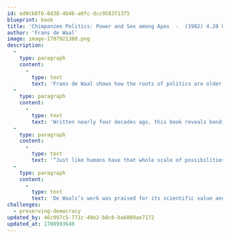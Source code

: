 ```yaml
---
id: ed9cb6f6-8d38-4b46-a0fc-dcc9583f1375
blueprint: book
title: 'Chimpanzee Politics: Power and Sex among Apes  -  (1982) 4.28 Goodreads'
author: 'Frans de Waal'
image: image-1707921380.png
description:
  -
    type: paragraph
    content:
      -
        type: text
        text: 'Frans de Waal shows how the roots of politics are older than humanity and nowhere is this phenomenon less visible than in groups of Chimpanzees.'
  -
    type: paragraph
    content:
      -
        type: text
        text: 'Written nearly four decades ago, this book reveals bonding, jealousy, rivalry, and coalition, common among chimps. The author highlights Machiavelli-like behavior prevalent in chimps. Like their human cousins, chimps scheme, plot, and sometimes, assassinate, too.'
  -
    type: paragraph
    content:
      -
        type: text
        text: '“Just like humans have that whole scale of possibilities — from positive to negative — we find the same thing in the chimpanzees.”'
  -
    type: paragraph
    content:
      -
        type: text
        text: 'De Waals’s work was praised for its scientific value and deep insights into basic human needs and behaviors. '
challenges:
  - preserving-democracy
updated_by: 46c097c5-771c-49e2-b8c6-ba6009ae7172
updated_at: 1708993649
---
```


